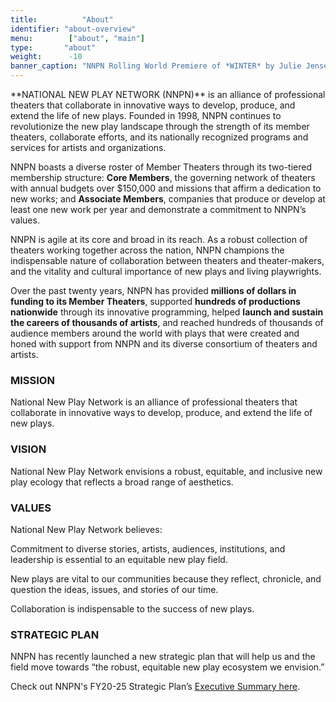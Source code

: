 ```yaml
---
title: 			"About"
identifier:	"about-overview"
menu:        ["about", "main"]
type:       "about"
weight:      -10
banner_caption: "NNPN Rolling World Premiere of *WINTER* by Julie Jensen at Salt Lake Acting Company"
---
```


<span class="lead-in">
**NATIONAL NEW PLAY NETWORK (NNPN)** is an alliance of professional theaters that collaborate in innovative ways to develop, produce, and extend the life of new plays. Founded in 1998, NNPN continues to revolutionize the new play landscape through the strength of its member theaters, collaborate efforts, and its nationally recognized programs and services for artists and organizations.
</span>

NNPN boasts a diverse roster of Member Theaters through its two-tiered membership structure: **Core Members**, the governing network of theaters with annual budgets over $150,000 and missions that affirm a dedication to new works; and **Associate Members**, companies that produce or develop at least one new work per year and demonstrate a commitment to NNPN’s values.

NNPN is agile at its core and broad in its reach. As a robust collection of theaters working together across the nation, NNPN champions the indispensable nature of collaboration between theaters and theater-makers, and the vitality and cultural importance of new plays and living playwrights.

Over the past twenty years, NNPN has provided **millions of dollars in funding to its Member Theaters**, supported **hundreds of productions nationwide** through its innovative programming, helped **launch and sustain the careers of thousands of artists**, and reached hundreds of thousands of audience members around the world with plays that were created and honed with support from NNPN and its diverse consortium of theaters and artists.

### MISSION

National New Play Network is an alliance of professional theaters that collaborate in innovative ways to develop, produce, and extend the life of new plays.

### VISION

National New Play Network envisions a robust, equitable, and inclusive new play ecology that reflects a broad range of aesthetics.

### VALUES

National New Play Network believes:

Commitment to diverse stories, artists, audiences, institutions, and leadership is essential to an equitable new play field.

New plays are vital to our communities because they reflect, chronicle, and question the ideas, issues, and stories of our time.

Collaboration is indispensable to the success of new plays.

### STRATEGIC PLAN

NNPN has recently launched a new strategic plan that will help us and the field move towards “the robust, equitable new play ecosystem we envision.”

Check out NNPN's FY20-25 Strategic Plan’s [Executive Summary here](//nationalnewplaynetwork013-my.sharepoint.com/:b:/g/personal/admin_nnpn_org/Ebaz9F7MZjdJohAKVWwJc7UBPzXaFcZK-0UBxdvDFEWVzA?e=qeBtR7).
